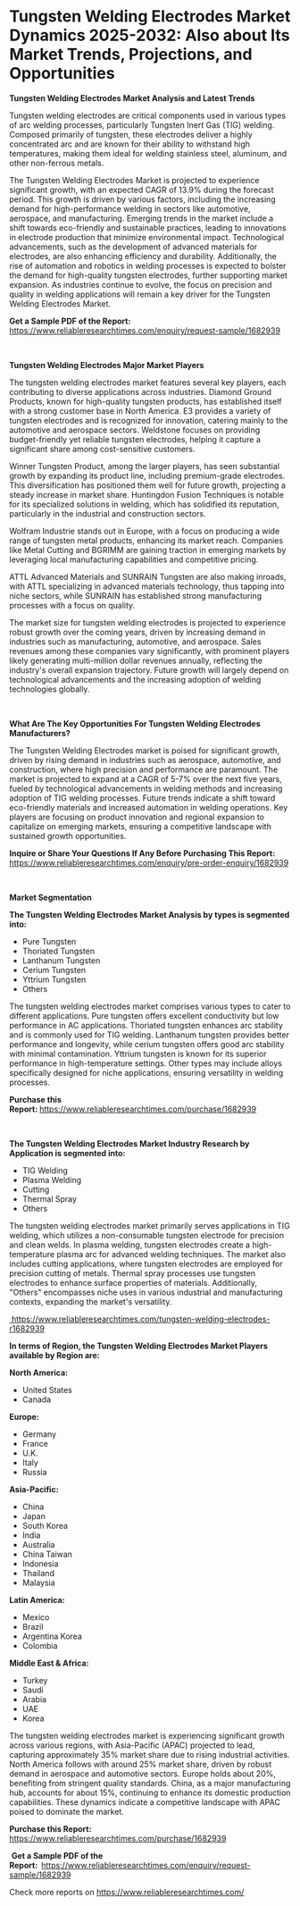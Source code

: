 <p><h1>Tungsten Welding Electrodes Market Dynamics 2025-2032: Also about Its Market Trends, Projections, and Opportunities</h1></p><p><strong>Tungsten Welding Electrodes Market Analysis and Latest Trends</strong></p>
<p><p>Tungsten welding electrodes are critical components used in various types of arc welding processes, particularly Tungsten Inert Gas (TIG) welding. Composed primarily of tungsten, these electrodes deliver a highly concentrated arc and are known for their ability to withstand high temperatures, making them ideal for welding stainless steel, aluminum, and other non-ferrous metals.</p><p>The Tungsten Welding Electrodes Market is projected to experience significant growth, with an expected CAGR of 13.9% during the forecast period. This growth is driven by various factors, including the increasing demand for high-performance welding in sectors like automotive, aerospace, and manufacturing. Emerging trends in the market include a shift towards eco-friendly and sustainable practices, leading to innovations in electrode production that minimize environmental impact. Technological advancements, such as the development of advanced materials for electrodes, are also enhancing efficiency and durability. Additionally, the rise of automation and robotics in welding processes is expected to bolster the demand for high-quality tungsten electrodes, further supporting market expansion. As industries continue to evolve, the focus on precision and quality in welding applications will remain a key driver for the Tungsten Welding Electrodes Market.</p></p>
<p><strong>Get a Sample PDF of the Report:&nbsp;</strong> <a href="https://www.reliableresearchtimes.com/enquiry/request-sample/1682939?utm_campaign=2203&utm_medium=2&utm_source=Github&utm_content=ia&utm_term=10042025&utm_id=tungsten-welding-electrodes">https://www.reliableresearchtimes.com/enquiry/request-sample/1682939</a></p>
<p>&nbsp;</p>
<p><strong>Tungsten Welding Electrodes Major Market Players</strong></p>
<p><p>The tungsten welding electrodes market features several key players, each contributing to diverse applications across industries. Diamond Ground Products, known for high-quality tungsten products, has established itself with a strong customer base in North America. E3 provides a variety of tungsten electrodes and is recognized for innovation, catering mainly to the automotive and aerospace sectors. Weldstone focuses on providing budget-friendly yet reliable tungsten electrodes, helping it capture a significant share among cost-sensitive customers.</p><p>Winner Tungsten Product, among the larger players, has seen substantial growth by expanding its product line, including premium-grade electrodes. This diversification has positioned them well for future growth, projecting a steady increase in market share. Huntingdon Fusion Techniques is notable for its specialized solutions in welding, which has solidified its reputation, particularly in the industrial and construction sectors.</p><p>Wolfram Industrie stands out in Europe, with a focus on producing a wide range of tungsten metal products, enhancing its market reach. Companies like Metal Cutting and BGRIMM are gaining traction in emerging markets by leveraging local manufacturing capabilities and competitive pricing.</p><p>ATTL Advanced Materials and SUNRAIN Tungsten are also making inroads, with ATTL specializing in advanced materials technology, thus tapping into niche sectors, while SUNRAIN has established strong manufacturing processes with a focus on quality.</p><p>The market size for tungsten welding electrodes is projected to experience robust growth over the coming years, driven by increasing demand in industries such as manufacturing, automotive, and aerospace. Sales revenues among these companies vary significantly, with prominent players likely generating multi-million dollar revenues annually, reflecting the industry's overall expansion trajectory. Future growth will largely depend on technological advancements and the increasing adoption of welding technologies globally.</p></p>
<p>&nbsp;</p>
<p><strong>What Are The Key Opportunities For Tungsten Welding Electrodes Manufacturers?</strong></p>
<p><p>The Tungsten Welding Electrodes market is poised for significant growth, driven by rising demand in industries such as aerospace, automotive, and construction, where high precision and performance are paramount. The market is projected to expand at a CAGR of 5-7% over the next five years, fueled by technological advancements in welding methods and increasing adoption of TIG welding processes. Future trends indicate a shift toward eco-friendly materials and increased automation in welding operations. Key players are focusing on product innovation and regional expansion to capitalize on emerging markets, ensuring a competitive landscape with sustained growth opportunities.</p></p>
<p><strong>Inquire or Share Your Questions If Any Before Purchasing This Report:</strong> <a href="https://www.reliableresearchtimes.com/enquiry/pre-order-enquiry/1682939?utm_campaign=2203&utm_medium=2&utm_source=Github&utm_content=ia&utm_term=10042025&utm_id=tungsten-welding-electrodes">https://www.reliableresearchtimes.com/enquiry/pre-order-enquiry/1682939</a></p>
<p>&nbsp;</p>
<p><strong>Market Segmentation</strong></p>
<p><strong>The Tungsten Welding Electrodes Market Analysis by types is segmented into:</strong></p>
<p><ul><li>Pure Tungsten</li><li>Thoriated Tungsten</li><li>Lanthanum Tungsten</li><li>Cerium Tungsten</li><li>Yttrium Tungsten</li><li>Others</li></ul></p>
<p><p>The tungsten welding electrodes market comprises various types to cater to different applications. Pure tungsten offers excellent conductivity but low performance in AC applications. Thoriated tungsten enhances arc stability and is commonly used for TIG welding. Lanthanum tungsten provides better performance and longevity, while cerium tungsten offers good arc stability with minimal contamination. Yttrium tungsten is known for its superior performance in high-temperature settings. Other types may include alloys specifically designed for niche applications, ensuring versatility in welding processes.</p></p>
<p><strong>Purchase this Report:&nbsp;</strong><a href="https://www.reliableresearchtimes.com/purchase/1682939?utm_campaign=2203&utm_medium=2&utm_source=Github&utm_content=ia&utm_term=10042025&utm_id=tungsten-welding-electrodes">https://www.reliableresearchtimes.com/purchase/1682939</a></p>
<p>&nbsp;</p>
<p><strong>The Tungsten Welding Electrodes Market Industry Research by Application is segmented into:</strong></p>
<p><ul><li>TIG Welding</li><li>Plasma Welding</li><li>Cutting</li><li>Thermal Spray</li><li>Others</li></ul></p>
<p><p>The tungsten welding electrodes market primarily serves applications in TIG welding, which utilizes a non-consumable tungsten electrode for precision and clean welds. In plasma welding, tungsten electrodes create a high-temperature plasma arc for advanced welding techniques. The market also includes cutting applications, where tungsten electrodes are employed for precision cutting of metals. Thermal spray processes use tungsten electrodes to enhance surface properties of materials. Additionally, "Others" encompasses niche uses in various industrial and manufacturing contexts, expanding the market's versatility.</p></p>
<p><a href="https://www.reliableresearchtimes.com/tungsten-welding-electrodes-r1682939?utm_campaign=2203&utm_medium=2&utm_source=Github&utm_content=ia&utm_term=10042025&utm_id=tungsten-welding-electrodes">&nbsp;https://www.reliableresearchtimes.com/tungsten-welding-electrodes-r1682939</a></p>
<p><strong>In terms of Region, the Tungsten Welding Electrodes Market Players available by Region are:</strong></p>
<p>
    <p> <strong> North America: </strong>
        <ul>
            <li>United States</li>
            <li>Canada</li>
        </ul>
        </p> 
    <p> <strong> Europe: </strong>
        <ul>
            <li>Germany</li>
            <li>France</li>
            <li>U.K.</li>
            <li>Italy</li>
            <li>Russia</li>
        </ul>
        </p> 
    <p> <strong> Asia-Pacific: </strong>
        <ul>
            <li>China</li>
            <li>Japan</li>
            <li>South Korea</li>
            <li>India</li>
            <li>Australia</li>
            <li>China Taiwan</li>
            <li>Indonesia</li>
            <li>Thailand</li>
            <li>Malaysia</li>
        </ul>
        </p> 
    <p> <strong> Latin America: </strong>
        <ul>
            <li>Mexico</li>
            <li>Brazil</li>
            <li>Argentina Korea</li>
            <li>Colombia</li>
        </ul>
        </p> 
    <p> <strong> Middle East & Africa: </strong>
        <ul>
            <li>Turkey</li>
            <li>Saudi</li>
            <li>Arabia</li>
            <li>UAE</li>
            <li>Korea</li>
        </ul>
    </p>
    </p>
<p><p>The tungsten welding electrodes market is experiencing significant growth across various regions, with Asia-Pacific (APAC) projected to lead, capturing approximately 35% market share due to rising industrial activities. North America follows with around 25% market share, driven by robust demand in aerospace and automotive sectors. Europe holds about 20%, benefiting from stringent quality standards. China, as a major manufacturing hub, accounts for about 15%, continuing to enhance its domestic production capabilities. These dynamics indicate a competitive landscape with APAC poised to dominate the market.</p></p>
<p><strong>Purchase this Report: </strong><a href="https://www.reliableresearchtimes.com/purchase/1682939?utm_campaign=2203&utm_medium=2&utm_source=Github&utm_content=ia&utm_term=10042025&utm_id=tungsten-welding-electrodes">https://www.reliableresearchtimes.com/purchase/1682939</a></p>
<p>&nbsp;<strong>Get a Sample PDF of the Report:&nbsp;&nbsp;</strong><a href="https://www.reliableresearchtimes.com/enquiry/request-sample/1682939?utm_campaign=2203&utm_medium=2&utm_source=Github&utm_content=ia&utm_term=10042025&utm_id=tungsten-welding-electrodes">https://www.reliableresearchtimes.com/enquiry/request-sample/1682939</a></p>
<p><strong></strong></p>
<p>Check more reports on <a href="https://www.reliableresearchtimes.com/?utm_campaign=2203&utm_medium=2&utm_source=Github&utm_content=ia&utm_term=10042025&utm_id=tungsten-welding-electrodes">https://www.reliableresearchtimes.com/</a></p>